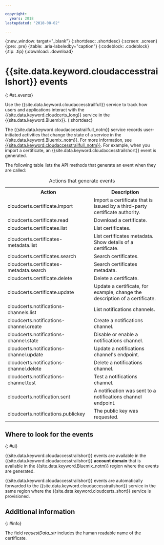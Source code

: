 ```yaml
---

copyright:
  years: 2018
lastupdated: "2018-08-02"

---
```


{:new_window: target="_blank"}
{:shortdesc: .shortdesc}
{:screen: .screen}
{:pre: .pre}
{:table: .aria-labeledby="caption"}
{:codeblock: .codeblock}
{:tip: .tip}
{:download: .download}


# {{site.data.keyword.cloudaccesstrailshort}} events  
{: #at_events}

Use the {{site.data.keyword.cloudaccesstrailfull}} service to track how users and applications interact with the {{site.data.keyword.cloudcerts_long}} service in the {{site.data.keyword.Bluemix}}.
{:shortdesc}

The {{site.data.keyword.cloudaccesstrailfull_notm}} service records user-initiated activities that change the state of a service in the {{site.data.keyword.Bluemix_notm}}. For more information, see [{{site.data.keyword.cloudaccesstrailfull_notm}}](/docs/services/cloud-activity-tracker/index.html#getting-started-with-cla). For example, when you import a certificate, an {{site.data.keyword.cloudaccesstrailshort}} event is generated.

The following table lists the API methods that generate an event when they are called:

<table>
  <caption>Actions that generate events</caption>
  <tr>
    <th>Action</th>
	  <th>Description</th>
  </tr>
  <tr>
    <td>cloudcerts.certificate.import</td>
	  <td>Import a certificate that is issued by a third-party certificate authority.</td>
  </tr>
  <tr>
    <td>cloudcerts.certificate.read</td>
	  <td>Download a certificate.</td>
  </tr>
  <tr>
    <td>cloudcerts.certificates.list</td>
	  <td>List certificates.</td>
  </tr>
  <tr>
    <td>cloudcerts.certificates-metadata.list</td>
	  <td>List certificates metadata. Show details of a certificate.</td>
  </tr>
  <tr>
    <td>cloudcerts.certificates.search</td>
	  <td>Search certificates.</td>
  </tr>
  <tr>
    <td>cloudcerts.certificates-metadata.search</td>
	  <td>Search certificates metadata.</td>
  </tr>
  <tr>
    <td>cloudcerts.certificate.delete</td>
	  <td>Delete a certificate.</td>
  </tr>
  <tr>
    <td>cloudcerts.certificate.update</td>
	  <td>Update a certificate, for example, change the description of a certificate.</td>
  </tr>
  <tr>
    <td>cloudcerts.notifications-channels.list</td>
	  <td>List notifications channels.</td>
  </tr>
  <tr>
    <td>cloudcerts.notifications-channel.create</td>
	  <td>Create a notifications channel.</td>
  </tr>
  <tr>
    <td>cloudcerts.notifications-channel.state</td>
	  <td>Disable or enable a notifications channel.</td>
  </tr>
  <tr>
    <td>cloudcerts.notifications-channel.update</td>
	  <td>Update a notifications channel's endpoint.</td>
  </tr>
  <tr>
    <td>cloudcerts.notifications-channel.delete</td>
	  <td>Delete a notifications channel.</td>
  </tr>
  <tr>
    <td>cloudcerts.notifications-channel.test</td>
	  <td>Test a notifications channel.</td>
  </tr>
  <tr>
    <td>cloudcerts.notification.sent</td>
	  <td>A notification was sent to a notifications channel endpoint.</td>
  </tr>
  <tr>
    <td>cloudcerts.notifications.publickey</td>
	  <td>The public key was requested.</td>
  </tr>
</table>

## Where to look for the events
{: #ui}

{{site.data.keyword.cloudaccesstrailshort}} events are available in the {{site.data.keyword.cloudaccesstrailshort}} **account domain** that is available in the {{site.data.keyword.Bluemix_notm}} region where the events are generated.

{{site.data.keyword.cloudaccesstrailshort}} events are automatically forwarded to the {{site.data.keyword.cloudaccesstrailshort}} service in the same region where the {{site.data.keyword.cloudcerts_short}} service is provisioned.

## Additional information
{: #info}

The field *requestData_str* includes the human readable name of the certificate.

